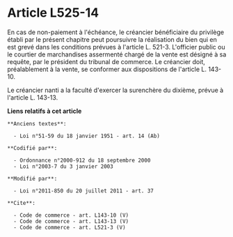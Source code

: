 # Article L525-14

En cas de non-paiement à l'échéance, le créancier bénéficiaire du privilège établi par le présent chapitre peut poursuivre la
réalisation du bien qui en est grevé dans les conditions prévues à l'article L. 521-3. L'officier public ou le courtier de
marchandises assermenté chargé de la vente est désigné à sa requête, par le président du tribunal de commerce. Le créancier
doit, préalablement à la vente, se conformer aux dispositions de l'article L. 143-10. 

Le créancier nanti a la faculté d'exercer la surenchère du dixième, prévue à l'article L. 143-13.

**Liens relatifs à cet article**

	**Anciens textes**:

	  - Loi n°51-59 du 18 janvier 1951 - art. 14 (Ab)

	**Codifié par**:

	  - Ordonnance n°2000-912 du 18 septembre 2000
	  - Loi n°2003-7 du 3 janvier 2003

	**Modifié par**:

	  - Loi n°2011-850 du 20 juillet 2011 - art. 37

	**Cite**:

	  - Code de commerce - art. L143-10 (V)
	  - Code de commerce - art. L143-13 (V)
	  - Code de commerce - art. L521-3 (V)
